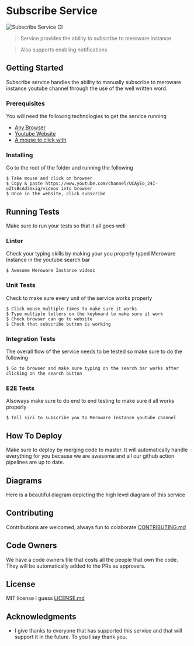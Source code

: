 # Subscribe Service

![Subscribe Service CI](https://github.com/meroware/example-aws-services-github-worflows/workflows/Aws%20Services%20CI/badge.svg)

> Service provides the ability to subscribe to meroware instance

> Also supports enabling notifications

## Getting Started

Subscribe service handles the ability to manually subscribe to meroware instance youtube channel through the use of the well written word. 

### Prerequisites

You will need the following technologies to get the service running

- [Any Browser](https://www.google.com/search?q=top+browsers&oq=top+browsers&aqs=chrome.0.0l7j69i60.2022j0j7&sourceid=chrome&ie=UTF-8)
- [Youtube Website](https://www.youtube.com/channel/UCAyEo_24I-oZtsBcAd3Vxig/videos)
- [A mouse to click with](https://www.google.com/search?q=top+mouse&oq=top+mouse+&aqs=chrome..69i57j0l7.1775j0j7&sourceid=chrome&ie=UTF-8)

### Installing

Go to the root of the folder and running the following

```
$ Take mouse and click on browser
$ Copy & paste https://www.youtube.com/channel/UCAyEo_24I-oZtsBcAd3Vxig/videos into browser
$ Once in the website, click subscribe
```

## Running Tests

Make sure to run your tests so that it all goes well

### Linter

Check your typing skills by making your you properly typed Meroware Instance in the youtube search bar

```
$ Awesome Meroware Instance videos
```

### Unit Tests

Check to make sure every unit of the service works properly 

```
$ Click mouse multiple times to make sure it works
$ Type multiple letters on the keyboard to make sure it work
$ Check browser can go to website
$ Check that subscribe button is working
```

### Integration Tests

The overall flow of the service needs to be tested so make sure to do the following

```
$ Go to browser and make sure typing on the search bar works after clicking on the search button
```

### E2E Tests

Alsoways make sure to do end to end testing to make sure it all works properly

```
$ Tell siri to subscribe you to Meroware Instance youtube channel 
```

## How To Deploy

Make sure to deploy by merging code to master. It will automatically handle everything for you because we are awesome and all our github action pipelines are up to date. 

## Diagrams

Here is a beautiful diagram depicting the high level diagram of this service

## Contributing

Contributions are welcomed, always fun to colaborate [CONTRIBUTING.md](https://github.com/meroware)

## Code Owners

We have a code owners file that costs all the people that own the code. They will be automatically added to the PRs as approvers. 

## License

MIT license I guess [LICENSE.md](LICENSE.md)

## Acknowledgments

* I give thanks to everyone that has supported this service and that will support it in the future. To you I say thank you. 
